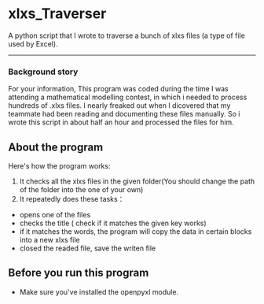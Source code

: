 # xlxs_Traverser
A python script that I wrote to traverse a bunch of xlxs files (a type of file used by Excel).

---

### Background story
For your information, This program was coded during the time I was attending a mathematical modelling contest, in which i needed to process hundreds of .xlxs files. I nearly freaked out when I dicovered that my teammate had been reading and documenting these files manually. So i wrote this script in about half an hour and processed the files for him.


## About the program
Here's how the program works:
1. It checks all the xlxs files in the given folder(You should change the path of the folder into the one of your own)
2. It repeatedly does these tasks： 
- opens one of the files
- checks the title ( check if it matches the given key works)
- if it matches the words, the program will copy the data in certain blocks into a new xlxs file
- closed the readed file, save the writen file

## Before you run this program
+ Make sure you've installed the openpyxl module.

